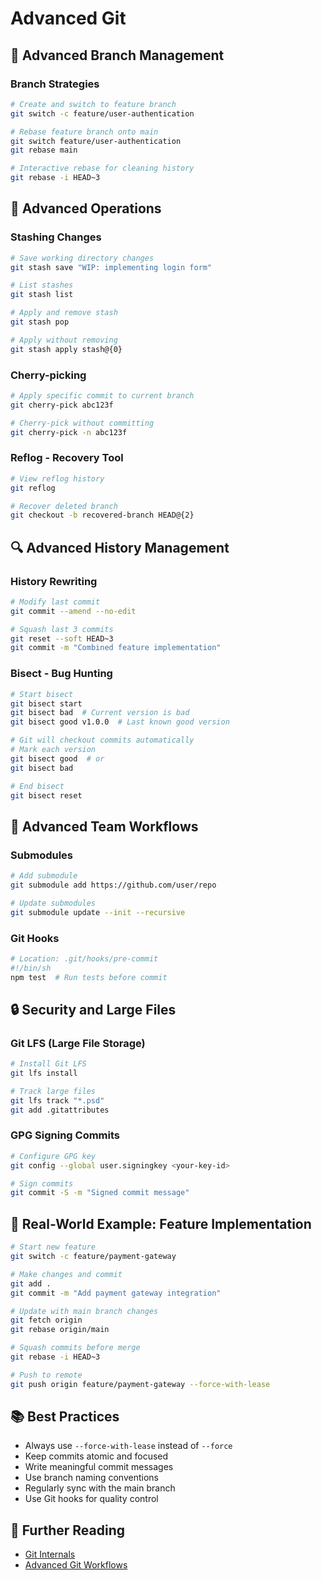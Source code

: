 # Advanced Git

## 🔄 Advanced Branch Management

### Branch Strategies
```bash
# Create and switch to feature branch
git switch -c feature/user-authentication

# Rebase feature branch onto main
git switch feature/user-authentication
git rebase main

# Interactive rebase for cleaning history
git rebase -i HEAD~3
```

## 🎯 Advanced Operations

### Stashing Changes
```bash
# Save working directory changes
git stash save "WIP: implementing login form"

# List stashes
git stash list

# Apply and remove stash
git stash pop

# Apply without removing
git stash apply stash@{0}
```

### Cherry-picking
```bash
# Apply specific commit to current branch
git cherry-pick abc123f

# Cherry-pick without committing
git cherry-pick -n abc123f
```

### Reflog - Recovery Tool
```bash
# View reflog history
git reflog

# Recover deleted branch
git checkout -b recovered-branch HEAD@{2}
```

## 🔍 Advanced History Management

### History Rewriting
```bash
# Modify last commit
git commit --amend --no-edit

# Squash last 3 commits
git reset --soft HEAD~3
git commit -m "Combined feature implementation"
```

### Bisect - Bug Hunting
```bash
# Start bisect
git bisect start
git bisect bad  # Current version is bad
git bisect good v1.0.0  # Last known good version

# Git will checkout commits automatically
# Mark each version
git bisect good  # or
git bisect bad

# End bisect
git bisect reset
```

## 🤝 Advanced Team Workflows

### Submodules
```bash
# Add submodule
git submodule add https://github.com/user/repo

# Update submodules
git submodule update --init --recursive
```

### Git Hooks
```bash
# Location: .git/hooks/pre-commit
#!/bin/sh
npm test  # Run tests before commit
```

## 🔒 Security and Large Files

### Git LFS (Large File Storage)
```bash
# Install Git LFS
git lfs install

# Track large files
git lfs track "*.psd"
git add .gitattributes
```

### GPG Signing Commits
```bash
# Configure GPG key
git config --global user.signingkey <your-key-id>

# Sign commits
git commit -S -m "Signed commit message"
```

## 🚀 Real-World Example: Feature Implementation

```bash
# Start new feature
git switch -c feature/payment-gateway

# Make changes and commit
git add .
git commit -m "Add payment gateway integration"

# Update with main branch changes
git fetch origin
git rebase origin/main

# Squash commits before merge
git rebase -i HEAD~3

# Push to remote
git push origin feature/payment-gateway --force-with-lease
```

## 📚 Best Practices
- Always use `--force-with-lease` instead of `--force`
- Keep commits atomic and focused
- Write meaningful commit messages
- Use branch naming conventions
- Regularly sync with the main branch
- Use Git hooks for quality control

## 🔗 Further Reading
- [Git Internals](https://git-scm.com/book/en/v2/Git-Internals-Plumbing-and-Porcelain)
- [Advanced Git Workflows](team-workflows.md)